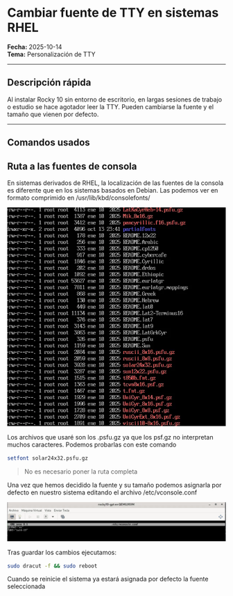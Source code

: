 # Cambiar fuente de TTY en sistemas RHEL
**Fecha:** 2025-10-14  
**Tema:** 
Personalización de TTY

---

## Descripción rápida
  
Al instalar Rocky 10 sin entorno de escritorio, en largas sesiones de trabajo o estudio se hace agotador leer la TTY. Pueden cambiarse la fuente y el tamaño que vienen por defecto.

---

## Comandos usados

## Ruta a las fuentes de consola

En sistemas derivados de RHEL, la localización de las fuentes de la consola es diferente que en los sistemas basados en Debian.
Las podemos ver en formato comprimido en /usr/lib/kbd/consolefonts/

![listado de consolefonts](/img/rocky-fontconsole.webp)

Los archivos que usaré son los .psfu.gz ya que los psf.gz no interpretan muchos caracteres.
Podemos probarlas con este comando 
```bash
setfont solar24x32.psfu.gz
```
> No es necesario poner la ruta completa

Una vez que hemos decidido la fuente y su tamaño podemos asignarla por defecto en nuestro sistema editando el archivo /etc/vconsole.conf

![vconsole.conf](img/vconsoleconf.webp)

Tras guardar los cambios ejecutamos:
```bash
sudo dracut -f && sudo reboot
```
Cuando se reinicie el sistema ya estará asignada por defecto la fuente seleccionada

